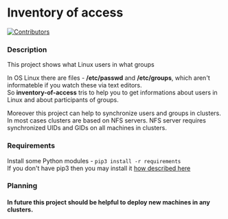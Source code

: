 # Inventory of access
[![Contributors](https://img.shields.io/github/contributors/mperov/showGroups?label=Contributors)](https://github.com/mperov/showGroups/graphs/contributors)

### Description
This project shows what Linux users in what groups

In OS Linux there are files - **/etc/passwd** and **/etc/groups**, which aren't informateble if you watch these via text editors.  
So **inventory-of-access** tris to help you to get informations about users in Linux and about participants of groups.

Moreover this project can help to synchronize users and groups in clusters. In most cases clusters are based on NFS servers.
NFS server requires synchronized UIDs and GIDs on all machines in clusters.

### Requirements
Install some Python modules - `pip3 install -r requirements`  
If you don't have pip3 then you may install it [how described here](https://pip.pypa.io/en/stable/installation/)

### Planning
#### In future this project should be helpful to deploy new machines in any clusters.

